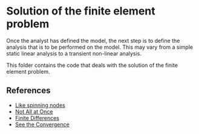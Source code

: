 # Solution of the finite element problem


Once the analyst has defined the model, the next step is to define the analysis that is to be performed on the model. This may vary from a simple static linear analysis to a transient non-linear analysis.

This folder contains the code that deals with the solution of the finite element problem.


## References

- [Like spinning nodes](https://portwooddigital.com/2021/09/19/like-spinning-nodes)
- [Not All at Once](https://portwooddigital.com/2021/10/26/not-all-at-once/)
- [Finite Differences](https://portwooddigital.com/2021/11/27/finite-differences/)
- [See the Convergence](https://portwooddigital.com/2022/01/24/see-the-convergence/)
